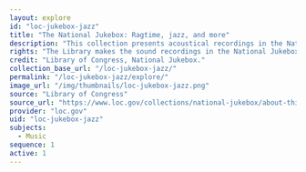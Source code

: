 ```yaml
---
layout: explore
id: "loc-jukebox-jazz"
title: "The National Jukebox: Ragtime, jazz, and more"
description: "This collection presents acoustical recordings in the National Jukebox under the subgenres of ragtime, jazz, and related musical forms that are considered to be among the roots of jazz. The National Jukebox makes historical sound recordings available to the public free of charge. The recordings in the Jukebox were issued on record labels now owned by Sony Music Entertainment."
rights: "The Library makes the sound recordings in the National Jukebox available pursuant to permission from the rightsholders. Under the Music Modernization Act, many of these recordings will begin entering into the public domain on January 1, 2022, when all recordings published prior to 1923 will enter the public domain and will be free to use and reuse. Recordings published between 1923 and 1946 are then protected for 100 years, and recordings published between 1947 and 1956 are protected for 110 years."
credit: "Library of Congress, National Jukebox."
collection_base_url: "/loc-jukebox-jazz/"
permalink: "/loc-jukebox-jazz/explore/"
image_url: "/img/thumbnails/loc-jukebox-jazz.png"
source: "Library of Congress"
source_url: "https://www.loc.gov/collections/national-jukebox/about-this-collection/"
provider: "loc.gov"
uid: "loc-jukebox-jazz"
subjects:
  - Music
sequence: 1
active: 1
---
```

